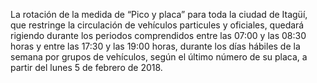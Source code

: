 La rotación de la medida de “Pico y placa” para toda la ciudad de Itagüí, que restringe la circulación de vehículos particules y oficiales, quedará rigiendo durante los periodos comprendidos entre las 07:00 y las 08:30 horas y entre las 17:30 y las 19:00 horas, durante los días hábiles de la semana por grupos de vehículos, según el último número de su placa, a partir del lunes 5 de febrero de 2018.
